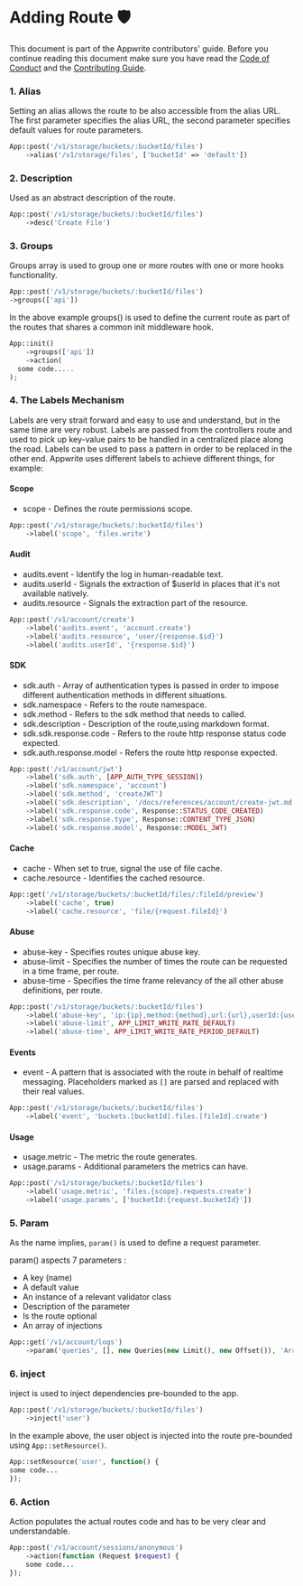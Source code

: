 # Adding Route 🛡

This document is part of the Appwrite contributors' guide. Before you continue reading this document make sure you have read the [Code of Conduct](https://github.com/appwrite/appwrite/blob/master/CODE_OF_CONDUCT.md) and the [Contributing Guide](https://github.com/appwrite/appwrite/blob/master/CONTRIBUTING.md).

### 1. Alias
Setting an alias allows the route to be also accessible from the alias URL.
The first parameter specifies the alias URL, the second parameter specifies default values for route parameters. 
```php
App::post('/v1/storage/buckets/:bucketId/files')
    ->alias('/v1/storage/files', ['bucketId' => 'default'])
```

### 2. Description
Used as an abstract description of the route. 
```php
App::post('/v1/storage/buckets/:bucketId/files')
    ->desc('Create File')
```

### 3. Groups
Groups array is used to group one or more routes with one or more hooks functionality.
```php
App::post('/v1/storage/buckets/:bucketId/files')
->groups(['api'])
```
In the above example groups() is used to define the current route as part of the routes that shares a common init middleware hook. 
```php
App::init()
    ->groups(['api'])
    ->action(
  some code.....
);
```


### 4. The Labels Mechanism
Labels are very strait forward and easy to use and understand, but in the same time are very robust.
Labels are passed from the controllers route and used to pick up key-value pairs to be handled in a centralized place
along the road.
Labels can be used to pass a pattern in order to be replaced in the other end.
Appwrite uses different labels to achieve different things, for example:

#### Scope
* scope - Defines the route permissions scope.

```php
App::post('/v1/storage/buckets/:bucketId/files')
    ->label('scope', 'files.write')
```

#### Audit
* audits.event - Identify the log in human-readable text.
* audits.userId - Signals the extraction of $userId in places that it's not available natively.
* audits.resource - Signals the extraction part of the resource.


```php
App::post('/v1/account/create')
    ->label('audits.event', 'account.create')
    ->label('audits.resource', 'user/{response.$id}')
    ->label('audits.userId', '{response.$id}')
```

#### SDK
* sdk.auth - Array of authentication types is passed in order to impose different authentication methods in different situations.
* sdk.namespace - Refers to the route namespace.
* sdk.method - Refers to the sdk method that needs to called.
* sdk.description - Description of the route,using markdown format.
* sdk.sdk.response.code - Refers to the route http response status code expected.
* sdk.auth.response.model - Refers the route http response expected.

```php
App::post('/v1/account/jwt')
    ->label('sdk.auth', [APP_AUTH_TYPE_SESSION])
    ->label('sdk.namespace', 'account')
    ->label('sdk.method', 'createJWT')
    ->label('sdk.description', '/docs/references/account/create-jwt.md')
    ->label('sdk.response.code', Response::STATUS_CODE_CREATED)
    ->label('sdk.response.type', Response::CONTENT_TYPE_JSON)
    ->label('sdk.response.model', Response::MODEL_JWT)
```

#### Cache
* cache - When set to true, signal the use of file cache. 
* cache.resource - Identifies the cached resource.

```php
App::get('/v1/storage/buckets/:bucketId/files/:fileId/preview')
    ->label('cache', true)
    ->label('cache.resource', 'file/{request.fileId}')
```

#### Abuse
* abuse-key - Specifies routes unique abuse key.
* abuse-limit - Specifies the number of times the route can be requested in a time frame, per route.
* abuse-time - Specifies the time frame relevancy of the all other abuse definitions, per route.

```php
App::post('/v1/storage/buckets/:bucketId/files')
    ->label('abuse-key', 'ip:{ip},method:{method},url:{url},userId:{userId}')
    ->label('abuse-limit', APP_LIMIT_WRITE_RATE_DEFAULT)
    ->label('abuse-time', APP_LIMIT_WRITE_RATE_PERIOD_DEFAULT)
```

#### Events
* event - A pattern that is associated with the route in behalf of realtime messaging.
  Placeholders marked as `[]` are parsed and replaced with their real values.

```php
App::post('/v1/storage/buckets/:bucketId/files')
    ->label('event', 'buckets.[bucketId].files.[fileId].create')
```

#### Usage
* usage.metric - The metric the route generates.
* usage.params - Additional parameters the metrics can have.
```php
App::post('/v1/storage/buckets/:bucketId/files')
    ->label('usage.metric', 'files.{scope}.requests.create')
    ->label('usage.params', ['bucketId:{request.bucketId}'])
```

### 5. Param
As the name implies, `param()` is used to define a request parameter.

param() aspects 7 parameters :
* A key (name) 
* A default value
* An instance of a relevant validator class
* Description of the parameter
* Is the route optional
* An array of injections
```php
App::get('/v1/account/logs')
    ->param('queries', [], new Queries(new Limit(), new Offset()), 'Array of query strings generated using the Query class provided by the SDK. [Learn more about queries](https://appwrite.io/docs/databases#querying-documents). Only supported methods are limit and offset', true)
```


### 6. inject
inject is used to inject dependencies pre-bounded to the app.

```php
App::post('/v1/storage/buckets/:bucketId/files')
    ->inject('user')
```

In the example above, the user object is injected into the route pre-bounded using `App::setResource()`.

```php
App::setResource('user', function() {
some code...
});
```

### 6. Action
Action populates the actual routes code and has to be very clear and understandable. 

```php
App::post('/v1/account/sessions/anonymous')
    ->action(function (Request $request) {
    some code...
});
```
